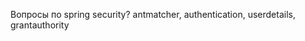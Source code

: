 Вопросы по spring security? antmatcher, authentication, userdetails, grantauthority
















